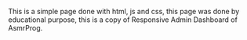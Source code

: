 This is a simple page done with html, js and css, this page was done by educational purpose, this is a copy of Responsive Admin Dashboard of AsmrProg.
